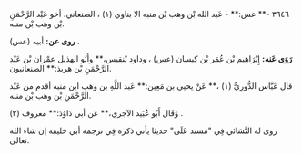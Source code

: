 ٣٦٤٦ -** عس:** - عَبد الله بْن وهب بْن منبه الا بناوي (١) ، الصنعاني، أخو عَبْد الرَّحْمَنِ بْن وهب بْن منبه.

**روى عن:** أبيه (عس) .

**رَوَى عَنه:** إِبْرَاهِيم بْن عُمَر بْن كيسان (عس) ، وداود بْنقيس،** وأَبُو الهذيل عِمْران بْن عَبْدِ الرَّحْمَنِ بْن هربذ:** الصنعانيون.

قال عَبَّاس الدُّورِيُّ (١) ،** عَنْ يحيى بن مَعِين:** عَبد اللَّهِ بن وهب ابن منبه أقدم من عَبْد الرَّحْمَنِ بْن وهب بْن منبه.

وَقَال أَبُو عُبَيد الآجري،** عَن أبي دَاوُدَ:** معروف (٢) .

روى له النَّسَائي فِي "مسند عَلَى" حديثا يأتي ذكره فِي ترجمة أبي خليفة إن شاء الله تعالى.